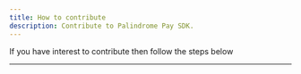 ```yaml
---
title: How to contribute
description: Contribute to Palindrome Pay SDK.
---
```


If you have interest to contribute then follow the steps below

---
